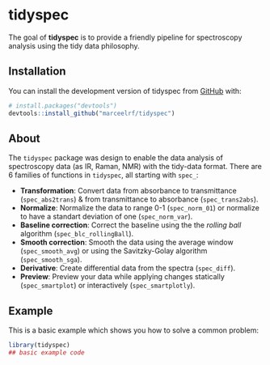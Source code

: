 
<!-- README.md is generated from README.Rmd. Please edit that file -->

# tidyspec

<!-- badges: start -->
<!-- badges: end -->

The goal of **tidyspec** is to provide a friendly pipeline for
spectroscopy analysis using the tidy data philosophy.

## Installation

You can install the development version of tidyspec from
[GitHub](https://github.com/) with:

``` r
# install.packages("devtools")
devtools::install_github("marceelrf/tidyspec")
```

## About

The `tidyspec` package was design to enable the data analysis of
spectroscopy data (as IR, Raman, NMR) with the tidy-data format. There
are 6 families of functions in `tidyspec`, all starting with `spec_`:

-   **Transformation**: Convert data from absorbance to transmittance
    (`spec_abs2trans`) & from transmittance to absorbance
    (`spec_trans2abs`).  
-   **Normalize**: Normalize the data to range 0-1 (`spec_norm_01`) or
    normalize to have a standart deviation of one (`spec_norm_var`).  
-   **Baseline correction**: Correct the baseline using the the *rolling
    ball* algorithm (`spec_blc_rollingBall`).  
-   **Smooth correction**: Smooth the data using the average window
    (`spec_smooth_avg`) or using the Savitzky-Golay algorithm
    (`spec_smooth_sga`).  
-   **Derivative**: Create differential data from the spectra
    (`spec_diff`).  
-   **Preview**: Preview your data while applying changes statically
    (`spec_smartplot`) or interactively (`spec_smartplotly`).

## Example

This is a basic example which shows you how to solve a common problem:

``` r
library(tidyspec)
## basic example code
```
